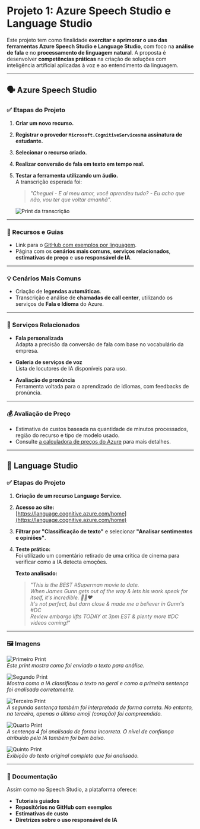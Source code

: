 # Projeto 1: Azure Speech Studio e Language Studio

Este projeto tem como finalidade **exercitar e aprimorar o uso das ferramentas Azure Speech Studio e Language Studio**, com foco na **análise de fala** e no **processamento de linguagem natural**. A proposta é desenvolver **competências práticas** na criação de soluções com inteligência artificial aplicadas à voz e ao entendimento da linguagem.

---

## 🗣️ Azure Speech Studio

### ✅ Etapas do Projeto

1. **Criar um novo recurso.**
2. **Registrar o provedor `Microsoft.CognitiveServices`na assinatura de estudante.**
3. **Selecionar o recurso criado.**
4. **Realizar conversão de fala em texto em tempo real.**
5. **Testar a ferramenta utilizando um áudio.**  
   A transcrição esperada foi:

   > _"Cheguei - E aí meu amor, você aprendeu tudo? - Eu acho que não, vou ter que voltar amanhã"._

   ![Print da transcrição](Imagens/Print%20da%20transcrição.png)

---

### 📘 Recursos e Guias

- Link para o [GitHub com exemplos por linguagem](https://github.com/Azure-Samples/cognitive-services-speech-sdk).
- Página com os **cenários mais comuns**, **serviços relacionados**, **estimativas de preço** e **uso responsável de IA**.

---

### 💡 Cenários Mais Comuns

- Criação de **legendas automáticas**.
- Transcrição e análise de **chamadas de call center**, utilizando os serviços de **Fala e Idioma** do Azure.

---

### 🔗 Serviços Relacionados

- **Fala personalizada**  
  Adapta a precisão da conversão de fala com base no vocabulário da empresa.

- **Galeria de serviços de voz**  
  Lista de locutores de IA disponíveis para uso.

- **Avaliação de pronúncia**  
  Ferramenta voltada para o aprendizado de idiomas, com feedbacks de pronúncia.

---

### 💰 Avaliação de Preço

- Estimativa de custos baseada na quantidade de minutos processados, região do recurso e tipo de modelo usado.
- Consulte [a calculadora de preços do Azure](https://azure.microsoft.com/pt-br/pricing/calculator/) para mais detalhes.

---

## 🧠 Language Studio

### ✅ Etapas do Projeto

1. **Criação de um recurso Language Service.**
2. **Acesso ao site:**  
   [https://language.cognitive.azure.com/home](https://language.cognitive.azure.com/home)
3. **Filtrar por "Classificação de texto"** e selecionar **"Analisar sentimentos e opiniões"**.
4. **Teste prático:**  
   Foi utilizado um comentário retirado de uma crítica de cinema para verificar como a IA detecta emoções.

   **Texto analisado:**

   > _"This is the BEST #Superman movie to date.  
   > When James Gunn gets out of the way & lets his work speak for itself, it's incredible. 💙💛❤️  
   > It's not perfect, but darn close & made me a believer in Gunn's #DC  
   > Review embargo lifts TODAY at 3pm EST & plenty more #DC videos coming!"_

---

### 🖼️ Imagens

![Primeiro Print](Imagens/AnaliseDeSentimento1.png)  
 _Este print mostra como foi enviado o texto para análise._

![Segundo Print](Imagens/AnaliseDeSentimento2.png)  
 _Mostra como a IA classificou o texto no geral e como a primeira sentença foi analisada corretamente._

![Terceiro Print](Imagens/AnaliseDeSentimento3.png)  
 _A segunda sentença também foi interpretada de forma correta. No entanto, na terceira, apenas o último emoji (coração) foi compreendido._

![Quarto Print](Imagens/AnaliseDeSentimento4.png)  
 _A sentença 4 foi analisada de forma incorreta. O nível de confiança atribuído pela IA também foi bem baixo._

![Quinto Print](Imagens/AnaliseDeSentimento5.png)  
 _Exibição do texto original completo que foi analisado._

---

### 📘 Documentação

Assim como no Speech Studio, a plataforma oferece:

- **Tutoriais guiados**
- **Repositórios no GitHub com exemplos**
- **Estimativas de custo**
- **Diretrizes sobre o uso responsável de IA**
